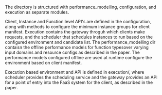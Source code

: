 The directory is structured with performance_modelling, configuration, and execution as separate modules.

Client, Instance and Function level API's are defined in the configuration, along with methods to configure the minimum instance groups for client manifest. Execution contains the gateway throguh which clients make requests, and the scheduler that schedules instances to run based on the configured environment and candidate list. The performance_modelling dir contaisn the offline performance models for function typesover varying input domains and resource configs as described in the paper. The performance models configured offline are used at runtime configure the environment based on client manifest. 

Execution based environment and API is defined in execution/, where scheduler provides the scheduling service and the gateway provides an API for a point of entry into the FaaS system for the client, as described in the paper.
